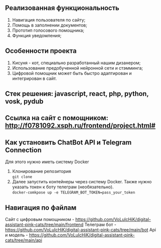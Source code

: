 ## Реализованная функциональность

1. Навигация пользователя по сайту;
2. Помощь в заполнении документов;
3. Прототип голосового помощника;
4. Функция уведомления;

## Особенности проекта

1. Кисуня - кот, специально разработанный нашим дизанером;
2. Использование предобученной нейронной сети и стэмминга;
3. Цифровой помощник может быть быстро адаптирован и интегрирован в сайт.

## Стек решения: javascript, react, php, python, vosk, pydub

## Ссылка на сайт с помощником: http://f0781092.xsph.ru/frontend/project.html#

## Как установить ChatBot API и Telegram Connection

Для этого нужно иметь систему Docker 
1. Клонирование репозитория  
`git clone`
2. Далее запустить контейнеры через систему Docker. Также нужно указать токен к боту телеграм (необязательно).  
`docker-comkpose up -e TELEGRAM_BOT_TOKEN=pass_your_token`

## Навигация по файлам
Сайт с цифровым помощником - https://github.com/VoLuIcHiK/digital-assistant-pink-cats/tree/main/frontend
Телеграм бот - https://github.com/VoLuIcHiK/digital-assistant-pink-cats/tree/main/bot
Api и модель - https://github.com/VoLuIcHiK/digital-assistant-pink-cats/tree/main/api


